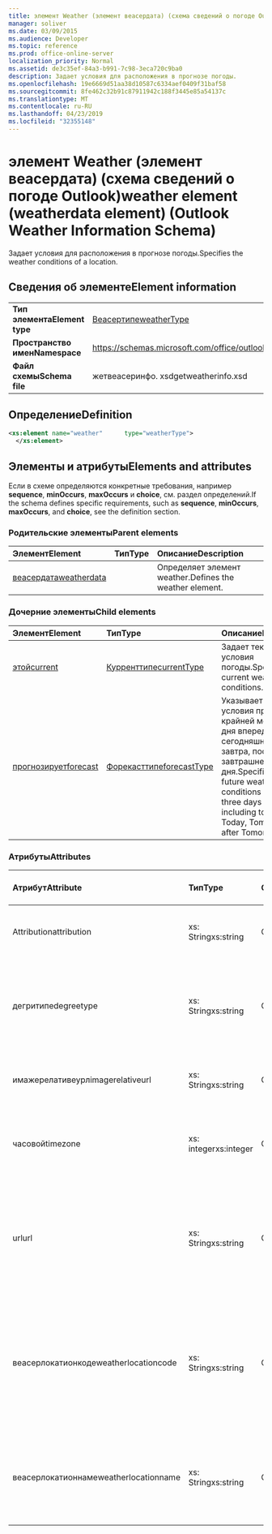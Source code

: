 ```yaml
---
title: элемент Weather (элемент веасердата) (схема сведений о погоде Outlook)
manager: soliver
ms.date: 03/09/2015
ms.audience: Developer
ms.topic: reference
ms.prod: office-online-server
localization_priority: Normal
ms.assetid: de3c35ef-84a3-b991-7c98-3eca720c9ba0
description: Задает условия для расположения в прогнозе погоды.
ms.openlocfilehash: 19e6669d51aa38d10587c6334aef0409f31baf58
ms.sourcegitcommit: 8fe462c32b91c87911942c188f3445e85a54137c
ms.translationtype: MT
ms.contentlocale: ru-RU
ms.lasthandoff: 04/23/2019
ms.locfileid: "32355148"
---
```

# <a name="weather-element-weatherdata-element-outlook-weather-information-schema"></a><span data-ttu-id="6fe56-103">элемент Weather (элемент веасердата) (схема сведений о погоде Outlook)</span><span class="sxs-lookup"><span data-stu-id="6fe56-103">weather element (weatherdata element) (Outlook Weather Information Schema)</span></span>

<span data-ttu-id="6fe56-104">Задает условия для расположения в прогнозе погоды.</span><span class="sxs-lookup"><span data-stu-id="6fe56-104">Specifies the weather conditions of a location.</span></span>
  
## <a name="element-information"></a><span data-ttu-id="6fe56-105">Сведения об элементе</span><span class="sxs-lookup"><span data-stu-id="6fe56-105">Element information</span></span>

|||
|:-----|:-----|
|<span data-ttu-id="6fe56-106">**Тип элемента**</span><span class="sxs-lookup"><span data-stu-id="6fe56-106">**Element type**</span></span> <br/> |[<span data-ttu-id="6fe56-107">Веасертипе</span><span class="sxs-lookup"><span data-stu-id="6fe56-107">weatherType</span></span>](weathertype-complextype-outlook-weather-information-schema.md) <br/> |
|<span data-ttu-id="6fe56-108">**Пространство имен**</span><span class="sxs-lookup"><span data-stu-id="6fe56-108">**Namespace**</span></span> <br/> |https://schemas.microsoft.com/office/outlook/15/getweatherinfo.xsd  <br/> |
|<span data-ttu-id="6fe56-109">**Файл схемы**</span><span class="sxs-lookup"><span data-stu-id="6fe56-109">**Schema file**</span></span> <br/> |<span data-ttu-id="6fe56-110">жетвеасеринфо. xsd</span><span class="sxs-lookup"><span data-stu-id="6fe56-110">getweatherinfo.xsd</span></span>  <br/> |
   
## <a name="definition"></a><span data-ttu-id="6fe56-111">Определение</span><span class="sxs-lookup"><span data-stu-id="6fe56-111">Definition</span></span>

```XML
<xs:element name="weather"      type="weatherType">
  </xs:element>  

```

## <a name="elements-and-attributes"></a><span data-ttu-id="6fe56-112">Элементы и атрибуты</span><span class="sxs-lookup"><span data-stu-id="6fe56-112">Elements and attributes</span></span>

<span data-ttu-id="6fe56-113">Если в схеме определяются конкретные требования, например **sequence**, **minOccurs**, **maxOccurs** и **choice**, см. раздел определений.</span><span class="sxs-lookup"><span data-stu-id="6fe56-113">If the schema defines specific requirements, such as **sequence**, **minOccurs**, **maxOccurs**, and **choice**, see the definition section.</span></span> 
  
### <a name="parent-elements"></a><span data-ttu-id="6fe56-114">Родительские элементы</span><span class="sxs-lookup"><span data-stu-id="6fe56-114">Parent elements</span></span>

|<span data-ttu-id="6fe56-115">**Элемент**</span><span class="sxs-lookup"><span data-stu-id="6fe56-115">**Element**</span></span>|<span data-ttu-id="6fe56-116">**Тип**</span><span class="sxs-lookup"><span data-stu-id="6fe56-116">**Type**</span></span>|<span data-ttu-id="6fe56-117">**Описание**</span><span class="sxs-lookup"><span data-stu-id="6fe56-117">**Description**</span></span>|
|:-----|:-----|:-----|
|[<span data-ttu-id="6fe56-118">веасердата</span><span class="sxs-lookup"><span data-stu-id="6fe56-118">weatherdata</span></span>](weatherdata-element-outlook-weather-information-schema.md) <br/> ||<span data-ttu-id="6fe56-119">Определяет элемент weather.</span><span class="sxs-lookup"><span data-stu-id="6fe56-119">Defines the weather element.</span></span>  <br/> |
   
### <a name="child-elements"></a><span data-ttu-id="6fe56-120">Дочерние элементы</span><span class="sxs-lookup"><span data-stu-id="6fe56-120">Child elements</span></span>

|<span data-ttu-id="6fe56-121">**Элемент**</span><span class="sxs-lookup"><span data-stu-id="6fe56-121">**Element**</span></span>|<span data-ttu-id="6fe56-122">**Тип**</span><span class="sxs-lookup"><span data-stu-id="6fe56-122">**Type**</span></span>|<span data-ttu-id="6fe56-123">**Описание**</span><span class="sxs-lookup"><span data-stu-id="6fe56-123">**Description**</span></span>|
|:-----|:-----|:-----|
|[<span data-ttu-id="6fe56-124">этой</span><span class="sxs-lookup"><span data-stu-id="6fe56-124">current</span></span>](current-element-weathertype-complextypeoutlook-weather-information-schema.md) <br/> |[<span data-ttu-id="6fe56-125">Курренттипе</span><span class="sxs-lookup"><span data-stu-id="6fe56-125">currentType</span></span>](currenttype-complextype-outlook-weather-information-schema.md) <br/> |<span data-ttu-id="6fe56-126">Задает текущие условия погоды.</span><span class="sxs-lookup"><span data-stu-id="6fe56-126">Specifies the current weather conditions.</span></span>  <br/> |
|[<span data-ttu-id="6fe56-127">прогнозирует</span><span class="sxs-lookup"><span data-stu-id="6fe56-127">forecast</span></span>](forecast-element-weathertype-complextypeoutlook-weather-information-schema.md) <br/> |[<span data-ttu-id="6fe56-128">Форекасттипе</span><span class="sxs-lookup"><span data-stu-id="6fe56-128">forecastType</span></span>](forecasttype-complextype-outlook-weather-information-schema.md) <br/> |<span data-ttu-id="6fe56-129">Указывает будущие условия прогноза по крайней мере за три дня вперед, включая сегодняшние, завтра, завтра, после завтрашнего дня.</span><span class="sxs-lookup"><span data-stu-id="6fe56-129">Specifies the future weather conditions of at least three days ahead including today: Today, Tomorrow, Day after Tomorrow.</span></span>  <br/> |
   
### <a name="attributes"></a><span data-ttu-id="6fe56-130">Атрибуты</span><span class="sxs-lookup"><span data-stu-id="6fe56-130">Attributes</span></span>

|<span data-ttu-id="6fe56-131">**Атрибут**</span><span class="sxs-lookup"><span data-stu-id="6fe56-131">**Attribute**</span></span>|<span data-ttu-id="6fe56-132">**Тип**</span><span class="sxs-lookup"><span data-stu-id="6fe56-132">**Type**</span></span>|<span data-ttu-id="6fe56-133">**Обязательный**</span><span class="sxs-lookup"><span data-stu-id="6fe56-133">**Required**</span></span>|<span data-ttu-id="6fe56-134">**Описание**</span><span class="sxs-lookup"><span data-stu-id="6fe56-134">**Description**</span></span>|<span data-ttu-id="6fe56-135">**Возможные значения**</span><span class="sxs-lookup"><span data-stu-id="6fe56-135">**Possible values**</span></span>|
|:-----|:-----|:-----|:-----|:-----|
|<span data-ttu-id="6fe56-136">Attribution</span><span class="sxs-lookup"><span data-stu-id="6fe56-136">attribution</span></span>  <br/> |<span data-ttu-id="6fe56-137">xs: String</span><span class="sxs-lookup"><span data-stu-id="6fe56-137">xs:string</span></span>  <br/> |<span data-ttu-id="6fe56-138">Обязательный</span><span class="sxs-lookup"><span data-stu-id="6fe56-138">required</span></span>  <br/> |<span data-ttu-id="6fe56-139">Указывает источник сведений о погоде.</span><span class="sxs-lookup"><span data-stu-id="6fe56-139">Specifies the source of the weather information.</span></span>  <br/> |<span data-ttu-id="6fe56-140">Значение типа xs: String.</span><span class="sxs-lookup"><span data-stu-id="6fe56-140">A value of the type xs:string</span></span>  <br/> |
|<span data-ttu-id="6fe56-141">дегритипе</span><span class="sxs-lookup"><span data-stu-id="6fe56-141">degreetype</span></span>  <br/> |<span data-ttu-id="6fe56-142">xs: String</span><span class="sxs-lookup"><span data-stu-id="6fe56-142">xs:string</span></span>  <br/> |<span data-ttu-id="6fe56-143">Обязательный</span><span class="sxs-lookup"><span data-stu-id="6fe56-143">required</span></span>  <br/> |<span data-ttu-id="6fe56-144">Задает единицу измерения температуры местоположения, например "Цельсия".</span><span class="sxs-lookup"><span data-stu-id="6fe56-144">Specifies the unit for the temperature of the location for example, Celsius.</span></span>  <br/> |<span data-ttu-id="6fe56-145">C, F</span><span class="sxs-lookup"><span data-stu-id="6fe56-145">C, F</span></span>  <br/> |
|<span data-ttu-id="6fe56-146">имажерелативеурл</span><span class="sxs-lookup"><span data-stu-id="6fe56-146">imagerelativeurl</span></span>  <br/> |<span data-ttu-id="6fe56-147">xs: String</span><span class="sxs-lookup"><span data-stu-id="6fe56-147">xs:string</span></span>  <br/> |<span data-ttu-id="6fe56-148">Обязательный</span><span class="sxs-lookup"><span data-stu-id="6fe56-148">required</span></span>  <br/> |<span data-ttu-id="6fe56-149">Задает URL-адрес изображения для расположения.</span><span class="sxs-lookup"><span data-stu-id="6fe56-149">Specifies the URL of the image for the location.</span></span>  <br/> |<span data-ttu-id="6fe56-150">Значение типа xs: String.</span><span class="sxs-lookup"><span data-stu-id="6fe56-150">A value of the type xs:string</span></span>  <br/> |
|<span data-ttu-id="6fe56-151">часовой</span><span class="sxs-lookup"><span data-stu-id="6fe56-151">timezone</span></span>  <br/> |<span data-ttu-id="6fe56-152">xs: integer</span><span class="sxs-lookup"><span data-stu-id="6fe56-152">xs:integer</span></span>  <br/> |<span data-ttu-id="6fe56-153">Обязательный</span><span class="sxs-lookup"><span data-stu-id="6fe56-153">required</span></span>  <br/> |<span data-ttu-id="6fe56-154">Указывает смещение GMT.</span><span class="sxs-lookup"><span data-stu-id="6fe56-154">Specifies the GMT offset.</span></span>  <br/> |<span data-ttu-id="6fe56-155">Значение В диапазоне от – 11 до 12 включительно</span><span class="sxs-lookup"><span data-stu-id="6fe56-155">A value between -11 and 12 inclusive</span></span>  <br/> |
|<span data-ttu-id="6fe56-156">url</span><span class="sxs-lookup"><span data-stu-id="6fe56-156">url</span></span>  <br/> |<span data-ttu-id="6fe56-157">xs: String</span><span class="sxs-lookup"><span data-stu-id="6fe56-157">xs:string</span></span>  <br/> |<span data-ttu-id="6fe56-158">Обязательный</span><span class="sxs-lookup"><span data-stu-id="6fe56-158">required</span></span>  <br/> |<span data-ttu-id="6fe56-159">Задает URL-адрес веб-страницы службы погоды, содержащей сведения о погоде для указанного расположения.</span><span class="sxs-lookup"><span data-stu-id="6fe56-159">Specifies the URL for the web page of the weather service that contains weather information for the specified location.</span></span>  <br/> |<span data-ttu-id="6fe56-160">Значение типа xs: String.</span><span class="sxs-lookup"><span data-stu-id="6fe56-160">A value of the type xs:string</span></span>  <br/> |
|<span data-ttu-id="6fe56-161">веасерлокатионкоде</span><span class="sxs-lookup"><span data-stu-id="6fe56-161">weatherlocationcode</span></span>  <br/> |<span data-ttu-id="6fe56-162">xs: String</span><span class="sxs-lookup"><span data-stu-id="6fe56-162">xs:string</span></span>  <br/> |<span data-ttu-id="6fe56-163">Обязательный</span><span class="sxs-lookup"><span data-stu-id="6fe56-163">required</span></span>  <br/> |<span data-ttu-id="6fe56-164">Указывает код, связанный с расположением, используемым для различения нескольких расположений с одинаковыми именами.</span><span class="sxs-lookup"><span data-stu-id="6fe56-164">Specifies the code that is associated with the location used to distinguish multiple location that have the same name.</span></span>  <br/> |<span data-ttu-id="6fe56-165">Значение типа xs: String.</span><span class="sxs-lookup"><span data-stu-id="6fe56-165">A value of the type xs:string</span></span>  <br/> |
|<span data-ttu-id="6fe56-166">веасерлокатионнаме</span><span class="sxs-lookup"><span data-stu-id="6fe56-166">weatherlocationname</span></span>  <br/> |<span data-ttu-id="6fe56-167">xs: String</span><span class="sxs-lookup"><span data-stu-id="6fe56-167">xs:string</span></span>  <br/> |<span data-ttu-id="6fe56-168">Обязательный</span><span class="sxs-lookup"><span data-stu-id="6fe56-168">required</span></span>  <br/> |<span data-ttu-id="6fe56-169">Задает имя расположения, которое отображается в раскрывающемся элементе управления.</span><span class="sxs-lookup"><span data-stu-id="6fe56-169">Specifies the name of the location that appears in the drop-down control.</span></span>  <br/> |<span data-ttu-id="6fe56-170">Значение типа xs: String.</span><span class="sxs-lookup"><span data-stu-id="6fe56-170">A value of the type xs:string</span></span>  <br/> |
   

